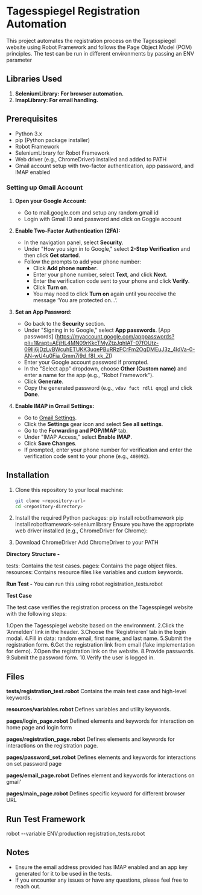 # Tagesspiegel Registration Automation

This project automates the registration process on the Tagesspiegel website using Robot Framework and follows the Page Object Model (POM) principles. The test can be run in different environments by passing an ENV parameter

## Libraries Used

1. **SeleniumLibrary: For browser automation.**
2. **ImapLibrary: For email handling.**

## Prerequisites

- Python 3.x
- pip (Python package installer)
- Robot Framework
- SeleniumLibrary for Robot Framework
- Web driver (e.g., ChromeDriver) installed and added to PATH
- Gmail account setup with two-factor authentication, app password, and IMAP enabled

### Setting up Gmail Account

1. **Open your Google Account:**
   - Go to mail.google.com and setup any random gmail id
   - Login with Gmail ID and password and click on Goggle account
   
2. **Enable Two-Factor Authentication (2FA):**
   - In the navigation panel, select **Security**.
   - Under "How you sign in to Google," select **2-Step Verification** and then click **Get started**.
   - Follow the prompts to add your phone number:
     - Click **Add phone number**.
     - Enter your phone number, select **Text**, and click **Next**.
     - Enter the verification code sent to your phone and click **Verify**.
     - Click **Turn on**.
     - You may need to click **Turn on** again until you receive the message ‘You are protected on…’.

3. **Set an App Password:**
   - Go back to the **Security** section.
   - Under "Signing in to Google," select **App passwords**. [App passwords] (https://myaccount.google.com/apppasswords?pli=1&rapt=AEjHL4MN09rKkcTMyZtzJqhIAT-07fOUtz-09Ilj6jDzLvBWcuhETUKK3uqePBuRRzFCrFm2OqDMEuJ3z_4ldVa-0-AN-wU4u0Fia_Gmm7i9d_f8I_xk_ZI)
   - Enter your Google account password if prompted.
   - In the "Select app" dropdown, choose **Other (Custom name)** and enter a name for the app (e.g., "Robot Framework").
   - Click **Generate**.
   - Copy the generated password (e.g., `vdav fuct rdli qmgg`) and click **Done**.

4. **Enable IMAP in Gmail Settings:**
   - Go to [Gmail Settings](https://mail.google.com/).
   - Click the **Settings** gear icon and select **See all settings**.
   - Go to the **Forwarding and POP/IMAP** tab.
   - Under "IMAP Access," select **Enable IMAP**.
   - Click **Save Changes**.
   - If prompted, enter your phone number for verification and enter the verification code sent to your phone (e.g., `408092`).

## Installation

1. Clone this repository to your local machine:
   ```sh
   git clone <repository-url>
   cd <repository-directory>

2. Install the required Python packages:
pip install robotframework
pip install robotframework-seleniumlibrary
Ensure you have the appropriate web driver installed (e.g., ChromeDriver for Chrome):

3. Download ChromeDriver
Add ChromeDriver to your PATH


**Directory Structure -**

tests: Contains the test cases.
pages: Contains the page object files.
resources: Contains resource files like variables and custom keywords.

**Run Test -**
You can run this using robot registration_tests.robot


**Test Case**

The test case verifies the registration process on the Tagesspiegel website with the following steps:

1.Open the Tagesspiegel website based on the environment.
2.Click the ‘Anmelden’ link in the header.
3.Choose the ‘Registrieren’ tab in the login modal.
4.Fill in data: random email, first name, and last name.
5.Submit the registration form.
6.Get the registration link from email (fake implementation for demo).
7.Open the registration link on the website.
8.Provide passwords.
9.Submit the password form.
10.Verify the user is logged in.

## Files
**tests/registration_test.robot**
Contains the main test case and high-level keywords.

**resources/variables.robot**
Defines variables and utility keywords.

**pages/login_page.robot**
Defined elements and keywords for interaction on home page and login form

**pages/registration_page.robot**
Defines elements and keywords for interactions on the registration page.

**pages/password_set.robot**
Defines elements and keywords for interactions on set password page 

**pages/email_page.robot**
Defines element and keywords for interactions on gmail'

**pages/main_page.robot**
Defines specific keyword for different browser URL

## Run Test Framework

robot --variable ENV:production registration_tests.robot

## Notes
- Ensure the email address provided has IMAP enabled and an app key generated for it to be used in the tests.
- If you encounter any issues or have any questions, please feel free to reach out.




